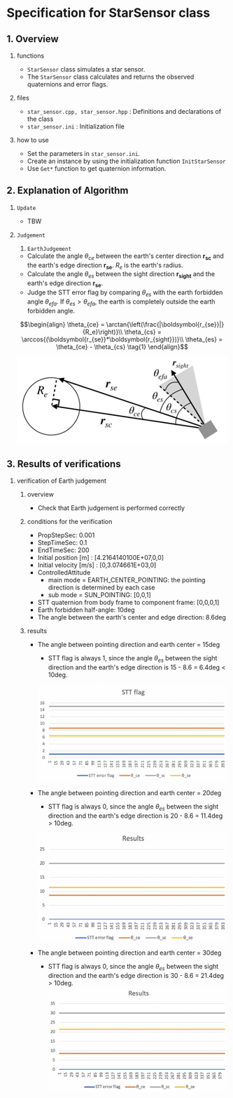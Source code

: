 # Specification for StarSensor class

## 1.  Overview
1. functions 
   - `StarSensor` class simulates a star sensor.
   - The `StarSensor` class calculates and returns the observed quaternions and error flags.

2. files
   - `star_sensor.cpp, star_sensor.hpp` : Definitions and declarations of the class
   - `star_sensor.ini` : Initialization file

3. how to use
   - Set the parameters in `star_sensor.ini`.
   - Create an instance by using the initialization function `InitStarSensor`
   - Use `Get*` function to get quaternion information.
     

## 2. Explanation of Algorithm 
1. `Update`
   - TBW
2. `Judgement`
    1. `EarthJudgement`     
      - Calculate the angle $\theta_{ce}$ between the earth's center direction $\boldsymbol{r_{sc}}$ and the earth's edge direction $\boldsymbol{r_{se}}$. $R_e$ is the earth's radius.
      - Calculate the angle $\theta_{es}$ between the sight direction $\boldsymbol{r_{sight}}$ and the earth's edge direction $\boldsymbol{r_{se}}$.
      - Judge the STT error flag by comparing $\theta_{es}$ with the earth forbidden angle $\theta_{efa}$. If $\theta_{es} > \theta_{efa}$, the earth is completely outside the earth forbidden angle.


      ```math
      \begin{align}
        \theta_{ce} = \arctan{\left(\frac{|\boldsymbol{r_{se}}|}{R_e}\right)}\\
        \theta_{cs} = \arccos{(\boldsymbol{r_{se}}*\boldsymbol{r_{sight}})}\\
        \theta_{es} = \theta_{ce} - \theta_{cs}
        \tag{1}
      \end{align}
      ```

      ![](./figs/stt_earth_judgement.png)
      
        
## 3. Results of verifications
1. verification of Earth judgement
   1. overview
      - Check that Earth judgement is performed correctly

   2. conditions for the verification
      - PropStepSec: 0.001
      - StepTimeSec: 0.1
      - EndTimeSec: 200
      - Initial position [m] : [4.2164140100E+07,0,0]
      - Initial velocity [m/s] : [0,3.074661E+03,0]
      - ControlledAttitude
        - main mode = EARTH_CENTER_POINTING: the pointing direction is determined by each case
        - sub mode = SUN_POINTING: [0,0,1]
      - STT quaternion from body frame to component frame: [0,0,0,1]
      - Earth forbidden half-angle: 10deg
      - The angle between the earth's center and edge direction: 8.6deg

   3. results
      - The angle between pointing direction and earth center = 15deg
        - STT flag is always 1, since the angle $\theta_{es}$ between the sight direction and the earth's edge direction is 15 - 8.6 = 6.4deg < 10deg. 
  
         ![](./figs/stt_flag_15.png)

      - The angle between pointing direction and earth center = 20deg
        - STT flag is always 0, since the angle $\theta_{es}$ between the sight direction and the earth's edge direction is 20 - 8.6 = 11.4deg > 10deg.
      
         ![](./figs/stt_flag_20.png)
      
      - The angle between pointing direction and earth center = 30deg
        - STT flag is always 0, since the angle $\theta_{es}$ between the sight direction and the earth's edge direction is 30 - 8.6 = 21.4deg > 10deg.
         ![](./figs/stt_flag_30.png)
